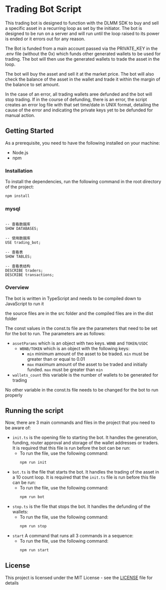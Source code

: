 # Trading Bot Script

This trading bot is designed to function with the DLMM SDK to buy and sell a specific asset in a recurring loop as set by the initiator. The bot is designed to be run on a server and will run until the loop raised to its power is ended or it errors out for any reason.

The Bot is funded from a main account passed via the PRIVATE_KEY in the .env file (without the 0x) which funds other generated wallets to be used for trading. The bot will then use the generated wallets to trade the asset in the loop.

The bot will buy the asset and sell it at the market price. The bot will also check the balance of the asset in the wallet and trade it within the margin of the balance to set amount.

In the case of an error, all trading wallets aree defunded and the bot will stop trading. If in the course of defunding, there is an error, the script creates an error log file with that set time/date in UNIX format, detailing the cause of the error and indicating the private keys yet to be defunded for manual action.

## Getting Started

As a prerequisite, you need to have the following installed on your machine:

- Node.js
- npm

### Installation

To install the dependencies, run the following command in the root directory of the project:

```bash
npm install
```

### mysql
```

-- 查看数据库
SHOW DATABASES;

-- 使用数据库
USE trading_bot;

-- 查看表
SHOW TABLES;

-- 查看表结构
DESCRIBE traders;
DESCRIBE transactions;

```
### Overview

The bot is written in TypeScript and needs to be compiled down to JavaScript to run it

the source files are in the src folder and the compiled files are in the dist folder

The const values in the const.ts file are the parameters that need to be set for the bot to run. The parameters are as follows:

- `assetParams` which is an object with two keys. `WBNB` and `TOKEN/USDC`
  - `WBNB/TOKEN` which is an object with the following keys:
    - `min` minimum amount of the asset to be traded. `min` must be greater than or equal to 0.01
    - `max` maximum amount of the asset to be traded and initially funded. `max` must be greater than `min`
- `wallets_count` this variable is the number of wallets to be generated for trading

No other variable in the const.ts file needs to be changed for the bot to run properly

## Running the script

Now, there are 3 main commands and files in the project that you need to be aware of:

- `init.ts` is the opening file to starting the bot. It handles the generation, funding, router approval and storage of the wallet addresses or traders. It is required that this file is run before the bot can be run:
  - To run the file, use the following command:
    ```bash
    npm run init
    ```
- `bot.ts` is the file that starts the bot. It handles the trading of the asset in a 10 count loop. It is required that the `init.ts` file is run before this file can be run:
  - To run the file, use the following command:
    ```bash
    npm run bot
    ```
- `stop.ts` is the file that stops the bot. It handles the defunding of the wallets:
  - To run the file, use the following command:
    ```bash
    npm run stop
    ```
- `start` A command that runs all 3 commands in a sequence:
  - To run the file, use the following command:
    ```bash
    npm run start
    ```

## License

This project is licensed under the MIT License - see the [LICENSE](LICENSE) file for details
